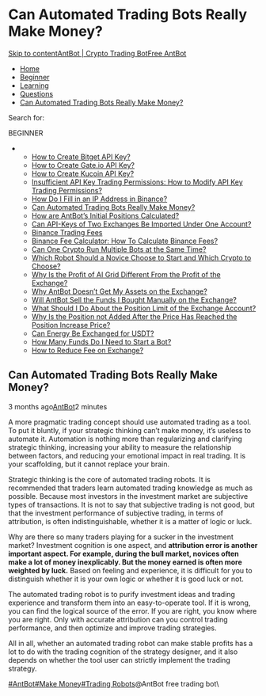 # Can Automated Trading Bots Really Make Money?

[Skip to content](https://www.antrade.io/guide/docs/en/robots-make-money/#content)[AntBot | Crypto Trading Bot](https://www.antrade.io/guide/docs/en/)[Free AntBot](https://antrade.io/)

* [Home](https://www.antrade.io/guide/docs/en)
* [Beginner](https://www.antrade.io/guide/docs/en/en-beginner/)
* [Learning](https://www.antrade.io/guide/docs/en/en-learning/)
* [Questions](https://www.antrade.io/guide/docs/en/en-questions/)
* [Can Automated Trading Bots Really Make Money?](https://www.antrade.io/guide/docs/en/robots-make-money/)

Search for:

BEGINNER

*
  * [How to Create Bitget API Key?](https://www.antrade.io/guide/docs/en/binding\_bitget/)
  * [How to Create Gate.io API Key?](https://www.antrade.io/guide/docs/en/binding\_gateio/)
  * [How to Create Kucoin API Key?](https://www.antrade.io/guide/docs/en/binding\_kucoin/)
  * [Insufficient API Key Trading Permissions: How to Modify API Key Trading Permissions?](https://www.antrade.io/guide/docs/en/insufficient-api-trading-permissions/)
  * [How Do I Fill in an IP Address in Binance?](https://www.antrade.io/guide/docs/en/ip-address-of-binance/)
  * [Can Automated Trading Bots Really Make Money?](https://www.antrade.io/guide/docs/en/robots-make-money/)
  * [How are AntBot’s Initial Positions Calculated?](https://www.antrade.io/guide/docs/en/antbots-initial-positions-calculated/)
  * [Can API-Keys of Two Exchanges Be Imported Under One Account?](https://www.antrade.io/guide/docs/en/two-api-keys-under-one-account/)
  * [Binance Trading Fees](https://www.antrade.io/guide/docs/en/binance-trading-fees/)
  * [Binance Fee Calculator: How To Calculate Binance Fees?](https://www.antrade.io/guide/docs/en/binance-fee-calculator-how-to-calculate-binance-fees/)
  * [Can One Crypto Run Multiple Bots at the Same Time?](https://www.antrade.io/guide/docs/en/one-crypto-run-multiple-bots/)
  * [Which Robot Should a Novice Choose to Start and Which Crypto to Choose?](https://www.antrade.io/guide/docs/en/novice-choose-bot-and-crypto/)
  * [Why Is the Profit of AI Grid Different From the Profit of the Exchange?](https://www.antrade.io/guide/docs/en/the-profit-difference-in-ai-grid-and-exchange/)
  * [Why AntBot Doesn’t Get My Assets on the Exchange?](https://www.antrade.io/guide/docs/en/why-doesnt-get-assets/)
  * [Will AntBot Sell the Funds I Bought Manually on the Exchange?](https://www.antrade.io/guide/docs/en/will-antbot-sell-funds-i-bought/)
  * [What Should I Do About the Position Limit of the Exchange Account?](https://www.antrade.io/guide/docs/en/position-limit-of-exchange-account/)
  * [Why Is the Position not Added After the Price Has Reached the Position Increase Price?](https://www.antrade.io/guide/docs/en/why-is-position-not-added/)
  * [Can Energy Be Exchanged for USDT?](https://www.antrade.io/guide/docs/en/energy-exchange-usdt/)
  * [How Many Funds Do I Need to Start a Bot?](https://www.antrade.io/guide/docs/en/funds-to-start-bot/)
  * [How to Reduce Fee on Exchange?](https://www.antrade.io/guide/docs/en/reduce-fee-on-exchange/)

## Can Automated Trading Bots Really Make Money?

3 months ago[AntBot](https://www.antrade.io/guide/docs/en/author/antbot/)2 minutes

A more pragmatic trading concept should use automated trading as a tool. To put it bluntly, if your strategic thinking can’t make money, it’s useless to automate it. Automation is nothing more than regularizing and clarifying strategic thinking, increasing your ability to measure the relationship between factors, and reducing your emotional impact in real trading. It is your scaffolding, but it cannot replace your brain.

Strategic thinking is the core of automated trading robots. It is recommended that traders learn automated trading knowledge as much as possible. Because most investors in the investment market are subjective types of transactions. It is not to say that subjective trading is not good, but that the investment performance of subjective trading, in terms of attribution, is often indistinguishable, whether it is a matter of logic or luck.

Why are there so many traders playing for a sucker in the investment market? Investment cognition is one aspect, and **attribution error is another important aspect. For example, during the bull market, novices often make a lot of money inexplicably. But the money earned is often more weighted by luck.** Based on feeling and experience, it is difficult for you to distinguish whether it is your own logic or whether it is good luck or not.

The automated trading robot is to purify investment ideas and trading experience and transform them into an easy-to-operate tool. If it is wrong, you can find the logical source of the error. If you are right, you know where you are right. Only with accurate attribution can you control trading performance, and then optimize and improve trading strategies.

All in all, whether an  automated trading robot can make stable profits has a lot to do with the trading cognition of the strategy designer, and it also depends on whether the tool user can strictly implement the trading strategy.

[#AntBot](https://www.antrade.io/guide/docs/en/tag/antbot/)[#Make Money](https://www.antrade.io/guide/docs/en/tag/make-money/)[#Trading Robots](https://www.antrade.io/guide/docs/en/tag/trading-robots/)@AntBot free trading bot\
